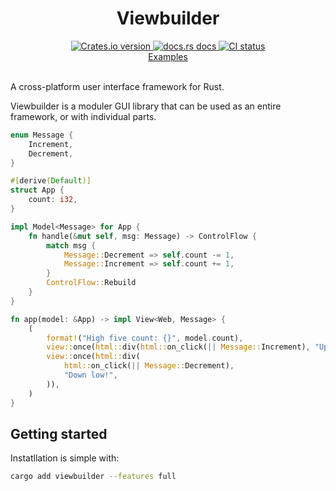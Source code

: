 <div align="center">
<h1>Viewbuilder</h1>
 <a href="https://crates.io/crates/viewbuilder">
    <img src="https://img.shields.io/crates/v/viewbuilder?style=flat-square"
    alt="Crates.io version" />
  </a>
  <a href="https://docs.rs/viewbuilder/latest/viewbuilder/">
    <img src="https://img.shields.io/badge/docs-latest-blue.svg?style=flat-square"
      alt="docs.rs docs" />
  </a>
   <a href="https://github.com/matthunz/viewbuilder/actions">
    <img src="https://github.com/matthunz/viewbuilder/actions/workflows/ci.yml/badge.svg"
      alt="CI status" />
  </a>
</div>

<div align="center">
 <a href="https://github.com/matthunz/viewbuilder/tree/main/examples">Examples</a>
</div>

<br>

A cross-platform user interface framework for Rust.

Viewbuilder is a moduler GUI library that can be used as an entire framework, or with individual parts.

```rust
enum Message {
    Increment,
    Decrement,
}

#[derive(Default)]
struct App {
    count: i32,
}

impl Model<Message> for App {
    fn handle(&mut self, msg: Message) -> ControlFlow {
        match msg {
            Message::Decrement => self.count -= 1,
            Message::Increment => self.count += 1,
        }
        ControlFlow::Rebuild
    }
}

fn app(model: &App) -> impl View<Web, Message> {
    (
        format!("High five count: {}", model.count),
        view::once(html::div(html::on_click(|| Message::Increment), "Up high!")),
        view::once(html::div(
            html::on_click(|| Message::Decrement),
            "Down low!",
        )),
    )
}
```

## Getting started

Instatllation is simple with:

```sh
cargo add viewbuilder --features full
```
